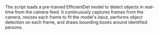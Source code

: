 The script loads a pre-trained EfficientDet model to detect objects in real-time from the camera feed. It continuously captures frames from the camera, resizes each frame to fit the model's input, performs object detection on each frame, and draws bounding boxes around identified persons.
